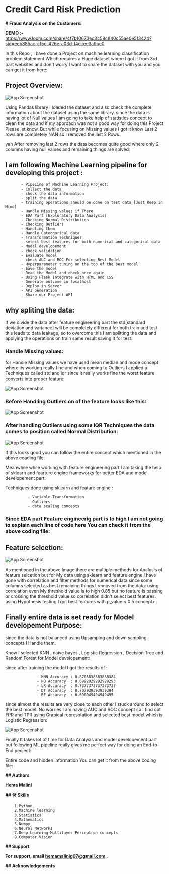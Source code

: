 # **Credit Card Risk Prediction**

**# Fraud Analysis on the Customers:**

**DEMO :-**  https://www.loom.com/share/4f7b10673ec3458c840c55ae0e5f3424?sid=eeb885ac-cf5c-426e-a03d-f4ecee3a9be0

In this Repo , I have done a Project on machine learning classification problem statement Which requires a Huge dataset where I got it from 3rd part websites and don't worry I want to share the dataset with you and you can get it from here:






## Project Overview:

![App Screenshot](https://i0.wp.com/dataaspirant.com/wp-content/uploads/2020/09/1-Credit-card-fraud-detection-with-classification-algorithms.png?w=750&ssl=1)

Using Pandas library I loaded the dataset and also check the complete information about the dataset using the same library.
since the data is having lot of Null values I am going to take help of statistics concept to clean the data and if my approach was not a good way for doing this Project Please let know.
But while focusing on Missing values I got it know Last 2 rows are completely NAN so I removed the last 2 Rows.

yah After removing last 2 rows the data becomes quite good where only 2 columns having null values and remaining things are solved:


## I am following Machine Learning pipeline for developing this project :

           - PipeLine of Machine Learning Project:
           - Collect the data
           - check the data information
           - split the data
           - training operations should be done on test data [Just Keep in Mind]
           - Handle Missing values if There
           - EDA Part [Exploratory Data Analysis]
           - Checking Normal Distribution
           - Checking Outliers
           - Handling them
           - Handle Cateogorical data
           - Transformation Techniques
           - select best features for both numerical and categorical data
           - Model developement
           - check validation
           - Evaluate model
           - check AUC and ROC For selecting Best Model
           - Hyperparameter tuning on the top of the best model
           - Save the model
           - Read the Model and check once again
           - Using Flask Integrate with HTML and CSS
           - Generate outcome in localhost
           - Deploy in Server
           - API Generation
           - Share our Project API

## why spliting the data:

If we divide the data after feature engineering part the std[standard deviation and variance] will be completely different for both train and test this leads to data leakage, so to overcome this I am splitting the data and applying the operations on train same result saving it for test:


### Handle Missing values:

for Handle Missing values we have used mean median and mode concept where its working really fine and when coming to Outliers I applied a Techniques called std and iqr since it really works fine the worst feature converts into proper feature:



![App Screenshot](https://raw.githubusercontent.com/saikamal3344/Fraud-Analysis-of-the-Customers/main/Images/download%20(1).png)

### Before Handling Outliers on of the feature looks like this:



![App Screenshot](https://raw.githubusercontent.com/saikamal3344/Fraud-Analysis-of-the-Customers/main/Images/download%20(2).png)


### After handling Outliers using some IQR Techniques the data comes to position called Normal Distribution:


![App Screenshot](https://raw.githubusercontent.com/saikamal3344/Fraud-Analysis-of-the-Customers/main/Images/download%20(3).png)


If this looks good you can follow the entire concept which mentioned in the above coading file:

Meanwhile while working with feature engineering part I am taking the help of sklearn and fearture engine frameworks for better EDA and model developement part:

Techniques done using sklearn and feature engine :

              - Variable Transformation
              - Outliers
              - data scaling concepts 

### Since EDA part Feature engineerig part is to high I am not going to explain each line of code here You can check it from the above coding file:

## Feature selcetion:

![App Screenshot](
https://i0.wp.com/neptune.ai/wp-content/uploads/2022/10/feature-selection-methods-1.png?resize=767%2C452&ssl=1)

As mentioned in the above Image there are multiple methods for Analysis of feature selcetion but for My data using sklearn and feature engine I have gone with correlation and filter methods for numerical data since some columns selected as best remaining things I removed from the data: 
using correlation even My threshold value is to high 0.85 but no feature is passing or crossing the threshold value so correlation didn't select best features.
using Hypothesis testing I got best features with p_value < 0.5 concept>

## Finally entire data is set ready for Model developement Purpose:
since the data is not balanced using Upsamping and down sampling concepts I Handle them.

Know I selected KNN , naive bayes , Logistic Regression , Decision Tree and Random Forest for Model developement:

since after training the model I got the results of :

                  - KNN Accuracy : 0.8703838383838384
                  - NB Accuracy  : 0.6992929292929293
                  - LR Accuracy  : 0.7377373737373737
                  - DT Accuracy  : 0.707939393939394
                  - RF Accuracy  : 0.690949494949495
since almost the results are very close to each other I stuck around to select the best model: No worries I am having AUC and ROC concept so I find out FPR and TPR using Grapical represntation and selected best model which is Logistic Regression:


![App Screenshot](
https://raw.githubusercontent.com/saikamal3344/Fraud-Analysis-of-the-Customers/main/Images/download%20(4).png)


Finally It takes lot of time for Data Analysis and model developement part but following ML pipeline really gives me perfect way for doing an End-to-End peoject:

Entire code and hidden information You can get it from the above coding file:


**## Authors**

**Hema Malini**




**## 🛠 Skills**

        1.Python 
        2.Machine learning 
        3.Statistics
        4.Mathematics
        5.Numpy 
        6.Neural Networks
        7.Deep Learning Multilayer Perceptron concepts 
        8.Computer Vision
    


**## Support**

**For support, email hemamalinig07@gmail.com .**


**## Acknowledgements**
